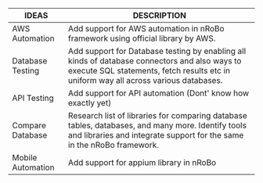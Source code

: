 | IDEAS            | DESCRIPTION                                                                                                                                                                           |
|------------------|---------------------------------------------------------------------------------------------------------------------------------------------------------------------------------------|
| AWS Automation   | Add support for AWS automation in nRoBo framework using official library by AWS.                                                                                                      | 
| Database Testing | Add support for Database testing by enabling all kinds of database connectors and also ways to execute SQL statements, fetch results etc in uniform way all across various databases. |
 | API Testing      | Add support for API automation (Dont' know how exactly yet)                                                                                                                           |
 | Compare Database | Research list of libraries for comparing database tables, databases, and many more. Identify tools and libraries and integrate support for the same in the nRoBo framework.           |
 | Mobile Automation| Add support for appium library in nRoBo |